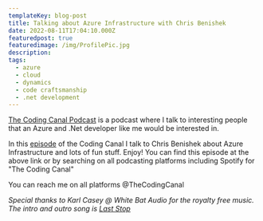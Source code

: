 ```yaml
---
templateKey: blog-post
title: Talking about Azure Infrastructure with Chris Benishek
date: 2022-08-11T17:04:10.000Z
featuredpost: true
featuredimage: /img/ProfilePic.jpg
description: 
tags:
  - azure
  - cloud
  - dynamics
  - code craftsmanship
  - .net development
---
```


[The Coding Canal Podcast](https://anchor.fm/jesse-dahir-kanehl) is a podcast where I talk to interesting people that an Azure and .Net developer like me would be interested in.

In this [episode](https://anchor.fm/jesse-dahir-kanehl/episodes/Azure-Infrastructure---Chris-Benishek-e1mcpu6) of the Coding Canal I talk to Chris Benishek about Azure Infrastructure and lots of fun stuff. Enjoy! You can find this episode at the above link or by searching on all podcasting platforms including Spotify for "The Coding Canal"

You can reach me on all platforms @TheCodingCanal


*Special thanks to Karl Casey @ White Bat Audio for the royalty free music. The intro and outro song is [Last Stop](https://www.youtube.com/watch?v=g6hY7dB54bc)*